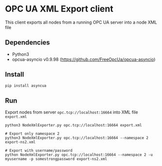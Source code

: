 OPC UA XML Export client
=========================

This client exports all nodes from a running OPC UA server into a node XML file

Dependencies
------------
* Python3
* opcua-asyncio v0.9.98 (https://github.com/FreeOpcUa/opcua-asyncio)


Install
-------
```bash
pip install asyncua
```


Run
---
Export nodes from server `opc.tcp://localhost:16664` into XML file `export.xml`
```
python3 NodeXmlExporter.py opc.tcp://localhost:16664 export.xml

# Export only namespace 2
python3 NodeXmlExporter.py opc.tcp://localhost:16664 --namespace 2 export-ns2.xml

# Export with username/password
python NodeXmlExporter.py opc.tcp://localhost:16664 --namespace 2 -u myusername -p somestrongpassword export-ns2.xml
```
